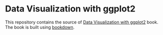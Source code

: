 # Data Visualization with ggplot2

This repository contains the source of [Data Visualization with ggplot2](https://viz-ggplot2.rsquaredacademy.com)
book. The book is built using [bookdown](https://github.com/rstudio/bookdown).

